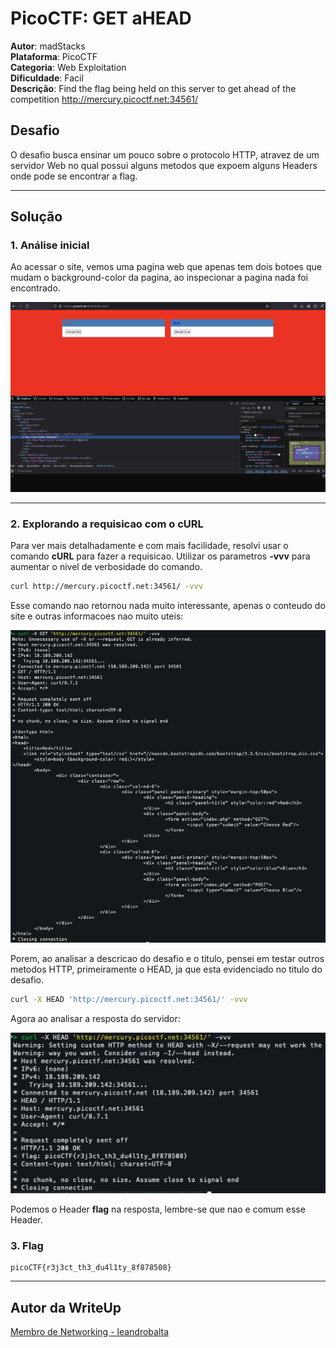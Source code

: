 # PicoCTF: GET aHEAD

**Autor**: madStacks \
**Plataforma**: PicoCTF\
**Categoria**: Web Exploitation\
**Dificuldade**: Facil\
**Descrição**: Find the flag being held on this server to get ahead of the competition http://mercury.picoctf.net:34561/



## Desafio

O desafio busca ensinar um pouco sobre o protocolo HTTP, atravez de um servidor Web no qual possui alguns metodos que expoem alguns Headers onde pode se encontrar a flag.

---

## Solução

### 1. Análise inicial

Ao acessar o site, vemos uma pagina web que apenas tem dois botoes que mudam o background-color da pagina, ao inspecionar a pagina nada foi encontrado.

![Imagem 1: Print do site](./assets/site.png)

---

### 2. Explorando a requisicao com o cURL

Para ver mais detalhadamente e com mais facilidade, resolvi usar o comando **cURL** para fazer a requisicao. Utilizar os parametros **-vvv** para aumentar o nivel de verbosidade do comando.

```bash
curl http://mercury.picoctf.net:34561/ -vvv
```

Esse comando nao retornou nada muito interessante, apenas o conteudo do site e outras informacoes nao muito uteis:

![Imagem 2: Print do GET](./assets/get.png)

Porem, ao analisar a descricao do desafio e o titulo, pensei em testar outros metodos HTTP, primeiramente o HEAD, ja que esta evidenciado no titulo do desafio.

```bash
curl -X HEAD 'http://mercury.picoctf.net:34561/' -vvv
```

Agora ao analisar a resposta do servidor:

![Imagem 2: Print do HEAD](./assets/head.png)

Podemos o Header **flag** na resposta, lembre-se que nao e comum esse Header.

### 3. Flag

```
picoCTF{r3j3ct_th3_du4l1ty_8f878508}
```

---

## Autor da WriteUp

[Membro de Networking - leandrobalta](https://github.com/leandrobalta)